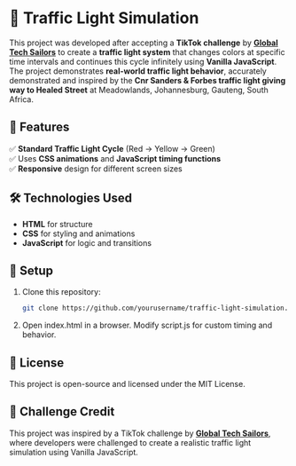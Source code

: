 # 🚦 Traffic Light Simulation  

This project was developed after accepting a **TikTok challenge** by [**Global Tech Sailors**](https://www.tiktok.com/@gtechsailors/video/7473567432494402871) to create a **traffic light system** that changes colors at specific time intervals and continues this cycle infinitely using **Vanilla JavaScript**. The project demonstrates **real-world traffic light behavior**, accurately demonstrated and inspired by the **Cnr Sanders & Forbes traffic light giving way to Healed Street** at Meadowlands, Johannesburg, Gauteng, South Africa.

## 🌟 Features  
✅ **Standard Traffic Light Cycle** (Red → Yellow → Green)  
✅ Uses **CSS animations** and **JavaScript timing functions**  
✅ **Responsive** design for different screen sizes  

## 🛠️ Technologies Used  
- **HTML** for structure  
- **CSS** for styling and animations  
- **JavaScript** for logic and transitions  

## 🚀 Setup  
1. Clone this repository:  
   ```sh
   git clone https://github.com/yourusername/traffic-light-simulation.git

2. Open index.html in a browser.
Modify script.js for custom timing and behavior.

## 📜 License
This project is open-source and licensed under the MIT License.

## 📢 Challenge Credit
This project was inspired by a TikTok challenge by [**Global Tech Sailors**](https://www.tiktok.com/@gtechsailors/video/7473567432494402871), where developers were challenged to create a realistic traffic light simulation using Vanilla JavaScript.